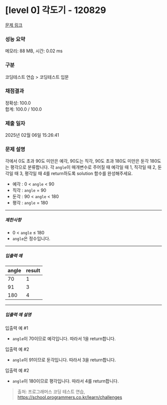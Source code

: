 # [level 0] 각도기 - 120829 

[문제 링크](https://school.programmers.co.kr/learn/courses/30/lessons/120829) 

### 성능 요약

메모리: 88 MB, 시간: 0.02 ms

### 구분

코딩테스트 연습 > 코딩테스트 입문

### 채점결과

정확성: 100.0<br/>합계: 100.0 / 100.0

### 제출 일자

2025년 02월 06일 15:26:41

### 문제 설명

<p>각에서 0도 초과 90도 미만은 예각, 90도는 직각, 90도 초과 180도 미만은 둔각 180도는 평각으로 분류합니다. 각 <code>angle</code>이 매개변수로 주어질 때 예각일 때 1, 직각일 때 2, 둔각일 때 3, 평각일 때 4를 return하도록 solution 함수를 완성해주세요.</p>

<ul>
<li>예각 : 0 &lt; <code>angle</code> &lt; 90</li>
<li>직각 : <code>angle</code> = 90</li>
<li>둔각 : 90 &lt; <code>angle</code> &lt; 180</li>
<li>평각 : <code>angle</code> = 180</li>
</ul>

<hr>

<h5>제한사항</h5>

<ul>
<li>0 &lt; <code>angle</code> ≤ 180</li>
<li><code>angle</code>은 정수입니다.</li>
</ul>

<hr>

<h5>입출력 예</h5>
<table class="table">
        <thead><tr>
<th>angle</th>
<th>result</th>
</tr>
</thead>
        <tbody><tr>
<td>70</td>
<td>1</td>
</tr>
<tr>
<td>91</td>
<td>3</td>
</tr>
<tr>
<td>180</td>
<td>4</td>
</tr>
</tbody>
      </table>
<hr>

<h5>입출력 예 설명</h5>

<p>입출력 예 #1</p>

<ul>
<li><code>angle</code>이 70이므로 예각입니다. 따라서 1을 return합니다.</li>
</ul>

<p>입출력 예 #2</p>

<ul>
<li><code>angle</code>이 91이므로 둔각입니다. 따라서 3을 return합니다.</li>
</ul>

<p>입출력 예 #2</p>

<ul>
<li><code>angle</code>이 180이므로 평각입니다. 따라서 4를 return합니다.</li>
</ul>


> 출처: 프로그래머스 코딩 테스트 연습, https://school.programmers.co.kr/learn/challenges